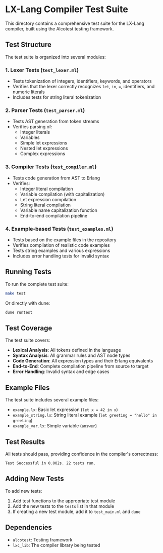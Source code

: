 # LX-Lang Compiler Test Suite

This directory contains a comprehensive test suite for the LX-Lang compiler, built using the Alcotest testing framework.

## Test Structure

The test suite is organized into several modules:

### 1. Lexer Tests (`test_lexer.ml`)
- Tests tokenization of integers, identifiers, keywords, and operators
- Verifies that the lexer correctly recognizes `let`, `in`, `=`, identifiers, and numeric literals
- Includes tests for string literal tokenization

### 2. Parser Tests (`test_parser.ml`)
- Tests AST generation from token streams
- Verifies parsing of:
  - Integer literals
  - Variables
  - Simple let expressions
  - Nested let expressions
  - Complex expressions

### 3. Compiler Tests (`test_compiler.ml`)
- Tests code generation from AST to Erlang
- Verifies:
  - Integer literal compilation
  - Variable compilation (with capitalization)
  - Let expression compilation
  - String literal compilation
  - Variable name capitalization function
  - End-to-end compilation pipeline

### 4. Example-based Tests (`test_examples.ml`)
- Tests based on the example files in the repository
- Verifies compilation of realistic code examples
- Tests string examples and various expressions
- Includes error handling tests for invalid syntax

## Running Tests

To run the complete test suite:

```bash
make test
```

Or directly with dune:

```bash
dune runtest
```

## Test Coverage

The test suite covers:

- **Lexical Analysis**: All tokens defined in the language
- **Syntax Analysis**: All grammar rules and AST node types
- **Code Generation**: All expression types and their Erlang equivalents
- **End-to-End**: Complete compilation pipeline from source to target
- **Error Handling**: Invalid syntax and edge cases

## Example Files

The test suite includes several example files:

- `example.lx`: Basic let expression (`let x = 42 in x`)
- `example_string.lx`: String literal example (`let greeting = "hello" in greeting`)
- `example_var.lx`: Simple variable (`answer`)

## Test Results

All tests should pass, providing confidence in the compiler's correctness:

```
Test Successful in 0.002s. 22 tests run.
```

## Adding New Tests

To add new tests:

1. Add test functions to the appropriate test module
2. Add the new tests to the `tests` list in that module
3. If creating a new test module, add it to `test_main.ml` and `dune`

## Dependencies

- `alcotest`: Testing framework
- `lxc_lib`: The compiler library being tested